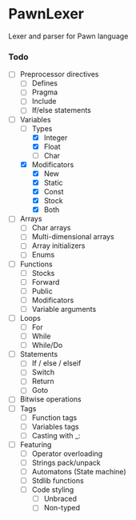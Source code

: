 # PawnLexer

Lexer and parser for Pawn language



### Todo

- [ ] Preprocessor directives
   - [ ] Defines
   - [ ] Pragma
   - [ ] Include
   - [ ] If/else statements
- [ ] Variables
   - [ ] Types
      - [x] Integer
      - [x] Float
      - [ ] Char
   - [x] Modificators
      - [x] New
      - [x] Static
      - [x] Const
      - [x] Stock
      - [x] Both
- [ ] Arrays
   - [ ] Char arrays
   - [ ] Multi-dimensional arrays
   - [ ] Array initializers
   - [ ] Enums
- [ ] Functions
   - [ ] Stocks
   - [ ] Forward
   - [ ] Public
   - [ ] Modificators
   - [ ] Variable arguments
- [ ] Loops
   - [ ] For
   - [ ] While
   - [ ] While/Do
- [ ] Statements
   - [ ] If / else / elseif
   - [ ] Switch
   - [ ] Return
   - [ ] Goto
- [ ] Bitwise operations
- [ ] Tags
   - [ ] Function tags
   - [ ] Variables tags
   - [ ] Casting with _:
- [ ] Featuring
   - [ ] Operator overloading
   - [ ] Strings pack/unpack
   - [ ] Automatons (State machine)
   - [ ] Stdlib functions
   - [ ] Code styling
      - [ ] Unbraced
      - [ ] Non-typed
